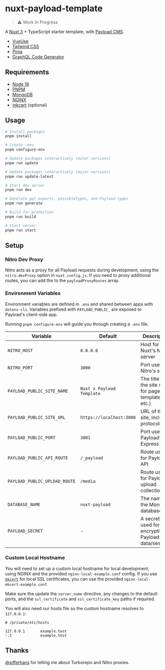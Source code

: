 # nuxt-payload-template

> ⚠️ Work In Progress

A [Nuxt 3](https://nuxt.com/docs/guide/concepts/auto-imports) + TypeScript starter template, with [Payload CMS](https://payloadcms.com/docs).

- [VueUse](https://vueuse.org/guide/)
- [Tailwind CSS](https://tailwindcss.com/docs/installation)
- [Pinia](https://pinia.vuejs.org/introduction.html)
- [GraphQL Code Generator](https://the-guild.dev/graphql/codegen/docs/getting-started)

## Requirements

- [Node 18](https://nodejs.org/en/download)
- [PNPM](https://pnpm.io/installation)
- [MongoDB](https://www.mongodb.com/docs/manual/administration/install-community/)
- [NGINX](https://www.nginx.com/resources/wiki/start/topics/tutorials/install/)
- [mkcert](https://github.com/FiloSottile/mkcert) (optional)

## Usage

```bash
# Install packages
pnpm install

# Create .env
pnpm configure-env

# Update packages interactively (minor versions)
pnpm run update

# Update packages interactively (major versions)
pnpm run update-latest

# Start dev server
pnpm run dev

# Generate gql exports, possibleTypes, and Payload types
pnpm run generate

# Build for production
pnpm run build

# Start server
pnpm run start
```

## Setup

### Nitro Dev Proxy

Nitro acts as a proxy for all Payload requests during development, using the `nitro.devProxy` option in `nuxt.config.js`. If you need to proxy additional routes, you can add the to the `payloadProxyRoutes` array.

### Environment Variables

Environment variables are defined in `.env` and shared between apps with `dotenv-cli`. Variables prefixed with `PAYLOAD_PUBLIC_` are exposed to Payload's client-side app.

Running `pnpm configure-env` will guide you through creating a `.env` file.

| Variable                      | Default                   | Description                                                 |
| ----------------------------- | ------------------------- | ----------------------------------------------------------- |
| `NITRO_HOST`                  | `0.0.0.0`                 | Host for Nuxt's Nitro server                                |
| `NITRO_PORT`                  | `3000`                    | Port used by Nitro's server                                 |
| `PAYLOAD_PUBLIC_SITE_NAME`    | `Nuxt x Payload Template` | The title of the site (used for page title templates, etc.) |
| `PAYLOAD_PUBLIC_SITE_URL`     | `https://localhost:3000`  | URL of the site, including protocol                         |
| `PAYLOAD_PUBLIC_PORT`         | `3001`                    | Port used by Payload's Express app                          |
| `PAYLOAD_PUBLIC_API_ROUTE`    | `/_payload`               | Route used for Payload's API                                |
| `PAYLOAD_PUBLIC_UPLOAD_ROUTE` | `/media`                  | Route used for Payload's upload collections                 |
| `DATABASE_NAME`               | `nuxt-payload`            | The name of the MongoDB database                            |
| `PAYLOAD_SECRET`              | -                         | A secret key used for encrypting Payload data/sessions      |

### Custom Local Hostname

You will need to set up a custom local hostname for local development, using NGINX and the provided `nginx-local-example.conf` config. If you use [`mkcert`](https://github.com/FiloSottile/mkcert) for local SSL certificates, you can use the provided `nginx-local-mkcert-example.conf`.

Make sure the update the `server_name` directive, any changes to the default ports, and the `ssl_certificate` and `ssl_certificate_key` paths if required.

You will also need our hosts file so the custom hostname resolves to `127.0.0.1`:

```
# /private/etc/hosts

127.0.0.1       example.test
::1             example.test
```

## Thanks

[@sifferhans](https://github.com/sifferhans) for telling me about Turborepo and Nitro proxies.
